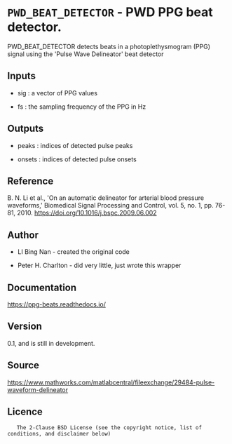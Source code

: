 # `PWD_BEAT_DETECTOR` - PWD PPG beat detector.
PWD_BEAT_DETECTOR detects beats in a photoplethysmogram (PPG) signal
using the 'Pulse Wave Delineator' beat detector

##  Inputs
+   sig : a vector of PPG values
    
+   fs  : the sampling frequency of the PPG in Hz
    
##  Outputs
+   peaks : indices of detected pulse peaks
    
+   onsets : indices of detected pulse onsets
    
##  Reference
B. N. Li et al., 'On an automatic delineator for arterial blood pressure waveforms,' Biomedical Signal Processing and Control, vol. 5, no. 1, pp. 76-81, 2010. <https://doi.org/10.1016/j.bspc.2009.06.002>

##  Author
+   LI Bing Nan - created the original code
    
+   Peter H. Charlton - did very little, just wrote this wrapper
    
##  Documentation
<https://ppg-beats.readthedocs.io/>

##  Version
0.1, and is still in development.

##  Source
<https://www.mathworks.com/matlabcentral/fileexchange/29484-pulse-waveform-delineator>

##  Licence
       The 2-Clause BSD License (see the copyright notice, list of conditions, and disclaimer below)
